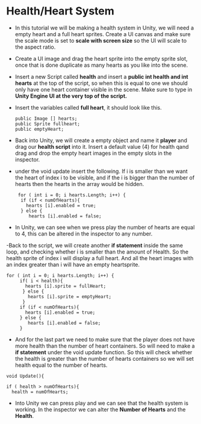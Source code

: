 # Health/Heart System

- In this tutorial we will be making a health system in Unity, we will need a empty heart and a full heart sprites. Create a UI canvas and make sure the scale mode is set to **scale with screen size** so the UI will scale to the aspect ratio.

- Create a UI image and drag the heart sprite into the empty sprite slot, once that is done duplicate as many hearts as you like into the scene.

- Insert a new Script called **health** and insert a **public int health and int hearts** at the top of the script, so when this is equal to one we should only have one heart container visible in the scene. Make sure to type in **Unity Engine UI at the very top of the script.**

- Insert the variables called **full heart**, it should look like this. 

      public Image [] hearts;
      public Sprite fullheart;
      public emptyHeart;
      
 - Back into Unity, we will create a empty object and name it **player** and drag our **health script** into it. Insert a default value (4) for health qand drag and drop the empty heart images in the empty slots in the inspector.
 
 - under the void update insert the following. If i is smaller than we want the heart of  index i to be visible, and if the i is bigger than the  number of hearts then the hearts in the array would be hidden. 
 
        for ( int i = 0; i hearts.Length; i++) {
         if (if < numOfHearts){
           hearts [i].enabled = true;
         } else {
            hearts [i].enabled = false;

- In Unity, we can see when we press play the number of hearts are equal to 4, this can be altered in the inspector to any number. 

-Back to the script, we will create another **if statement** inside the same loop, and checking whether i is smaller than the amount of Health. So the health sprite of index i will display a full heart. And all the heart images with an index greater than i will have an empty heartsprite.

    for ( int i = 0; i hearts.Length; i++) {
         if( i < health){
           hearts [i].sprite = fullHeart;
          } else {
            hearts [i].sprite = emptyHeart;
          }
         if (if < numOfHearts){
           hearts [i].enabled = true;
         } else {
            hearts [i].enabled = false;
         }
         
   - And for the last part we need to make sure that the player does not have more health than the number of heart containers. So will need to make a **if statement** under the void update function. So this will check whether the health is greater than the number of hearts containers so we will set health equal to the number of hearts. 
   
    void Update(){
   
    if ( health > numOfHearts){
      health = numOfHearts;
      
 - Into Unity we can press play and we can see that the health system is working. In the inspector we can alter the **Number of Hearts** and the **Health**. 
   






